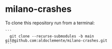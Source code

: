 # milano-crashes

To clone this repository run from a terminal:

    ``` 
	  git clone --recurse-submodules -b main git@github.com:aldoclemente/milano-crashes.git
    ```
